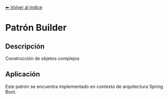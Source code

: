 [⬅ Volver al índice](../../README.md)

# Patrón Builder

## Descripción
Construcción de objetos complejos

## Aplicación
Este patrón se encuentra implementado en contexto de arquitectura Spring Boot.